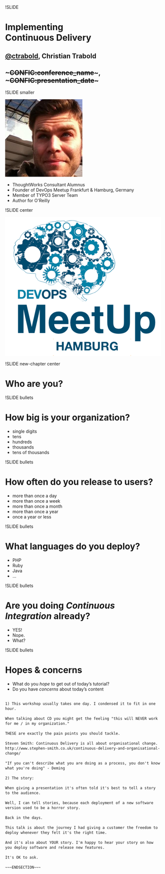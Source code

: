 !SLIDE

# Implementing<br>Continuous Delivery

## [@ctrabold](http://twitter.com/ctrabold), Christian Trabold
## ~~~CONFIG:conference_name~~~, ~~~CONFIG:presentation_date~~~


!SLIDE smaller

<img src="ctrabold.png" width="250" />

* ThoughtWorks Consultant Alumnus
* Founder of DevOps Meetup Frankfurt & Hamburg, Germany
* Member of TYPO3 Server Team
* Author for O'Reilly

!SLIDE center

![Devops Meetup Hamburg](devops_meetup_hamburg.png)


!SLIDE new-chapter center

# Who are you?


!SLIDE bullets

# How big is your organization?

* single digits
* tens
* hundreds
* thousands
* tens of thousands


!SLIDE bullets

# How often do you release to users?

* more than once a day
* more than once a week
* more than once a month
* more than once a year
* once a year or less


!SLIDE bullets

# What languages do you deploy?

* PHP
* Ruby
* Java
* …

!SLIDE bullets

# Are you doing <i>Continuous Integration</i> already?

* YES!
* Nope.
* What?

!SLIDE bullets

# Hopes & concerns

* What do you <i>hope</i> to get out of today’s tutorial?
* Do you have <i>concerns</i> about today’s content


~~~SECTION:notes~~~

1) This workshop usually takes one day. I condensed it to fit in one hour.

When talking about CD you might get the feeling "this will NEVER work for me / in my organization."

THESE are exactly the pain points you should tackle.

Steven Smith: Continuous Delivery is all about organisational change.
http://www.stephen-smith.co.uk/continuous-delivery-and-organisational-change/

"If you can't describe what you are doing as a process, you don't know what you're doing" - Deming

2) The story:

When giving a presentation it's often told it's best to tell a story to the audience.

Well, I can tell stories, because each deployment of a new software version used to be a horror story.

Back in the days.

This talk is about the journey I had giving a customer the freedom to deploy whenever they felt it's the right time.

And it's also about YOUR story. I'm happy to hear your story on how you deploy software and release new features.

It's OK to ask.

~~~ENDSECTION~~~

